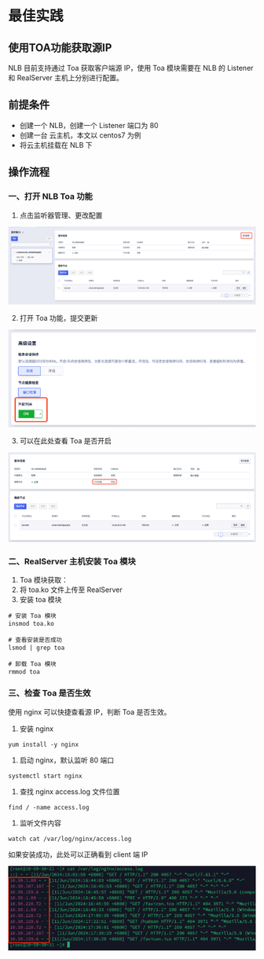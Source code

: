 # 最佳实践

## **使用TOA功能获取源IP**

NLB 目前支持通过 Toa 获取客户端源 IP，使用 Toa 模块需要在 NLB 的 Listener 和 RealServer 主机上分别进行配置。

## **前提条件**

- 创建一个 NLB，创建一个 Listener 端口为 80
- 创建一台 云主机，本文以 centos7 为例
- 将云主机挂载在 NLB 下

## **操作流程**

### 一、打开 NLB Toa 功能

1. 点击监听器管理、更改配置

![图片注释](/images/image.png)

2. 打开 Toa 功能，提交更新

![图片注释](/images/image1.png)

3. 可以在此处查看 Toa 是否开启

![图片注释](/images/image2.png)

### 二、RealServer 主机安装 Toa 模块

1. Toa 模块获取：
2. 将 toa.ko 文件上传至 RealServer
3. 安装 toa 模块

```Plain
# 安装 Toa 模块
insmod toa.ko

# 查看安装是否成功
lsmod | grep toa

# 卸载 Toa 模块
rmmod toa
```

### 三、检查 Toa 是否生效

使用 nginx 可以快捷查看源 IP，判断 Toa 是否生效。

1. 安装 nginx

```Plain
yum install -y nginx
```

1. 启动 nginx，默认监听 80 端口

```Plain
systemctl start nginx
```

1. 查找 nginx access.log 文件位置

```Plain
find / -name access.log
```

1. 监听文件内容

```Plain
watch cat /var/log/nginx/access.log
```

如果安装成功，此处可以正确看到 client 端 IP

![图片注释](/images/image3.png)

